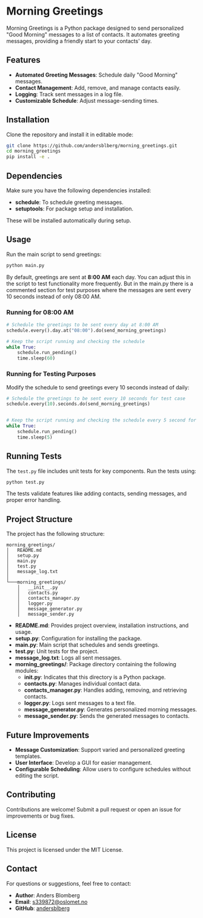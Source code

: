 # Morning Greetings

Morning Greetings is a Python package designed to send personalized "Good Morning" messages to a list of contacts. It automates greeting messages, providing a friendly start to your contacts' day.

## Features
- **Automated Greeting Messages**: Schedule daily "Good Morning" messages.
- **Contact Management**: Add, remove, and manage contacts easily.
- **Logging**: Track sent messages in a log file.
- **Customizable Schedule**: Adjust message-sending times.

## Installation

Clone the repository and install it in editable mode:

```sh
git clone https://github.com/andersblberg/morning_greetings.git
cd morning_greetings
pip install -e .
```

## Dependencies
Make sure you have the following dependencies installed:
- **schedule**: To schedule greeting messages.
- **setuptools**: For package setup and installation.

These will be installed automatically during setup.

## Usage

Run the main script to send greetings:

```sh
python main.py
```

By default, greetings are sent at **8:00 AM** each day. You can adjust this in the script to test functionality more frequently. But in the main.py there is a commented section for test purposes where the messages are sent every 10 seconds instead of only 08:00 AM.
### Running for 08:00 AM

```python
# Schedule the greetings to be sent every day at 8:00 AM
schedule.every().day.at("08:00").do(send_morning_greetings)

# Keep the script running and checking the schedule
while True:
    schedule.run_pending()
    time.sleep(60)
```

### Running for Testing Purposes
Modify the schedule to send greetings every 10 seconds instead of daily:

```python
# Schedule the greetings to be sent every 10 seconds for test case
schedule.every(10).seconds.do(send_morning_greetings)


# Keep the script running and checking the schedule every 5 second for test case
while True:
    schedule.run_pending()
    time.sleep(5)
```

## Running Tests
The `test.py` file includes unit tests for key components. Run the tests using:

```sh
python test.py
```

The tests validate features like adding contacts, sending messages, and proper error handling.

## Project Structure
The project has the following structure:

```
morning_greetings/
│   README.md
│   setup.py
│   main.py
│   test.py
│   message_log.txt
│
└───morning_greetings/
    │   __init__.py
    │   contacts.py
    │   contacts_manager.py
    │   logger.py
    │   message_generator.py
    │   message_sender.py
```
- **README.md**: Provides project overview, installation instructions, and usage.
- **setup.py**: Configuration for installing the package.
- **main.py**: Main script that schedules and sends greetings.
- **test.py**: Unit tests for the project.
- **message_log.txt**: Logs all sent messages.
- **morning_greetings/**: Package directory containing the following modules:
  - **__init__.py**: Indicates that this directory is a Python package.
  - **contacts.py**: Manages individual contact data.
  - **contacts_manager.py**: Handles adding, removing, and retrieving contacts.
  - **logger.py**: Logs sent messages to a text file.
  - **message_generator.py**: Generates personalized morning messages.
  - **message_sender.py**: Sends the generated messages to contacts.

## Future Improvements
- **Message Customization**: Support varied and personalized greeting templates.
- **User Interface**: Develop a GUI for easier management.
- **Configurable Scheduling**: Allow users to configure schedules without editing the script.

## Contributing

Contributions are welcome! Submit a pull request or open an issue for improvements or bug fixes.

## License

This project is licensed under the MIT License.

## Contact

For questions or suggestions, feel free to contact:
- **Author**: Anders Blomberg
- **Email**: s339872@oslomet.no
- **GitHub**: [andersblberg](https://github.com/andersblberg)

